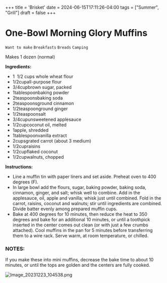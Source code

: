 +++
title = 'Brisket'
date = 2024-06-15T17:11:26-04:00
tags = ["Summer", "Grill"]
draft = false
+++
# One-Bowl Morning Glory Muffins

`Want to make` `Breakfasts` `Breads` `Camping`

Makes 1 dozen (normal)

**Ingredients:**

- 1  1/2 cups whole wheat flour
- 1/2cupall-purpose flour
- 3/4cupbrown sugar, packed
- 1tablespoonbaking powder
- 2teaspoonsbaking soda
- 2teaspoonsground cinnamon
- 1/2teaspoonground ginger
- 1/2teaspoonsalt
- 3/4cupunsweetened applesauce
- 1/2cupcoconut oil, melted
- 1apple, shredded
- 1tablespoonvanilla extract
- 2cupsgrated carrot (about 3 medium)
- 1/2cupraisins
- 1/2cupflaked coconut
- 1/2cupwalnuts, chopped

**Instructions:**

- Line a muffin tin with paper liners and set aside. Preheat oven to 400 degrees (F).
- In large bowl add the flours, sugar, baking powder, baking soda, cinnamon, ginger, and salt; whisk well to combine. Add in the applesauce, oil, apple and vanilla; whisk just until combined. Fold in the carrot, raisins, coconut and walnuts; stir until ingredients are combined. Divide batter evenly among prepared muffin cups.
- Bake at 400 degrees for 10 minutes, then reduce the heat to 350 degrees and bake for an additional 10 minutes, or until a toothpick inserted in the center comes out clean (or with just a few crumbs attached). Cool muffins in the pan for 5 minutes before transferring them to a wire rack. Serve warm, at room temperature, or chilled.

### NOTES:

If you make these into mini muffins, decrease the bake time to about 10 minutes, or until the tops are golden and the centers are fully cooked.

![Image_20231223_104538.png](image/Image_20231223_104538.png)
